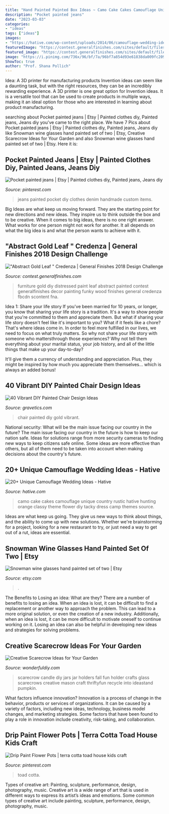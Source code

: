 ```yaml
---
title: "Hand Painted Painted Box Ideas ~ Camo Cake Cakes Camouflage Unique Country Rustic Hative Hunting Orange Classy Theme Flower Diy Tacky Dress Camp Themes Source"
description: "Pocket painted jeans"
date: "2023-03-03"
categories:
- "ideas"
tags: ["ideas"]
images:
- "https://hative.com/wp-content/uploads/2014/06/camouflage-wedding-ideas/9-camouflage-wedding-cake.jpg"
featuredImage: "https://contest.generalfinishes.com/sites/default/files/images/contest/project-images/img_4882.jpg"
featured_image: "https://contest.generalfinishes.com/sites/default/files/images/contest/project-images/img_4882.jpg"
image: "https://i.pinimg.com/736x/96/bf/7a/96bf7a854d93e61838da009fc209460e.jpg"
ShowToc: true
author: "Prof. Shana Pollich"
---
```



Idea: A 3D printer for manufacturing products
Invention ideas can seem like a daunting task, but with the right resources, they can be an incredibly rewarding experience. A 3D printer is one great option for Invention ideas. It is a versatile tool that can be used to create products in multiple ways, making it an ideal option for those who are interested in learning about product manufacturing.

	

		
searching about Pocket painted jeans | Etsy | Painted clothes diy, Painted jeans, Jeans diy you've came to the right place. We have 7 Pics about Pocket painted jeans | Etsy | Painted clothes diy, Painted jeans, Jeans diy like Snowman wine glasses hand painted set of two | Etsy, Creative Scarecrow Ideas for Your Garden and also Snowman wine glasses hand painted set of two | Etsy. Here it is:
		
    
## Pocket Painted Jeans | Etsy | Painted Clothes Diy, Painted Jeans, Jeans Diy

<img loading=lazy src="https://i.pinimg.com/736x/96/bf/7a/96bf7a854d93e61838da009fc209460e.jpg" onerror="this.onerror=null;this.src='https://tse1.mm.bing.net/th?id=OIP.nrSWBKbQ8p73gb99O7XsAgHaNJ&amp;pid=15.1';" alt="Pocket painted jeans | Etsy | Painted clothes diy, Painted jeans, Jeans diy">

_Source: pinterest.com_

>jeans painted pocket diy clothes denim handmade custom items. 

	

Big Ideas are what keep us moving forward. They are the starting point for new directions and new ideas. They inspire us to think outside the box and to be creative. When it comes to big ideas, there is no one right answer. What works for one person might not work for another. It all depends on what the big idea is and what the person wants to achieve with it.

    
## &quot;Abstract Gold Leaf &quot; Credenza | General Finishes 2018 Design Challenge

<img loading=lazy src="https://contest.generalfinishes.com/sites/default/files/images/contest/project-images/img_4882.jpg" onerror="this.onerror=null;this.src='https://tse4.mm.bing.net/th?id=OIP.r2vxwEHz8WUnUz4W5uuapwHaLH&amp;pid=15.1';" alt="&quot;Abstract Gold Leaf &quot; Credenza | General Finishes 2018 Design Challenge">

_Source: contest.generalfinishes.com_

>furniture gold diy distressed paint leaf abstract painted contest generalfinishes decor painting funky wood finishes general credenza fbcdn scontent fna. 

	

Idea 1: Share your life story
If you've been married for 10 years, or longer, you know that sharing your life story is a tradition. It's a way to show people that you're committed to them and appreciate them. But what if sharing your life story doesn't feel like it's important to you? What if it feels like a chore?
That's where ideas come in. In order to feel more fulfilled in our lives, we need to focus on what truly matters. So why not share your life story with someone who mattersthrough those experiences? Why not tell them everything about your marital status, your job history, and all of the little things that make up your day-to-day?

It'll give them a currency of understanding and appreciation. Plus, they might be inspired by how much you appreciate them themselves... which is always an added bonus!

    
## 40 Vibrant DIY Painted Chair Design Ideas

<img loading=lazy src="http://www.gravetics.com/wp-content/uploads/2017/08/Gilded-gold-painted-navy-blue-chair..jpg" onerror="this.onerror=null;this.src='https://tse4.mm.bing.net/th?id=OIP.U59lZe48XLfWxBvdVAA3rgHaJ3&amp;pid=15.1';" alt="40 Vibrant DIY Painted Chair Design Ideas">

_Source: gravetics.com_

>chair painted diy gold vibrant. 

	

National security: What will be the main issue facing our country in the future?
The main issue facing our country in the future is how to keep our nation safe. Ideas for solutions range from more security cameras to finding new ways to keep citizens safe online. Some ideas are more effective than others, but all of them need to be taken into account when making decisions about the country's future.

    
## 20+ Unique Camouflage Wedding Ideas - Hative

<img loading=lazy src="https://hative.com/wp-content/uploads/2014/06/camouflage-wedding-ideas/9-camouflage-wedding-cake.jpg" onerror="this.onerror=null;this.src='https://tse2.mm.bing.net/th?id=OIP.CT-ES8aGLL6FcqEiPBm4rgHaJ4&amp;pid=15.1';" alt="20+ Unique Camouflage Wedding Ideas - Hative">

_Source: hative.com_

>camo cake cakes camouflage unique country rustic hative hunting orange classy theme flower diy tacky dress camp themes source. 

	

Ideas are what keep us going. They give us new ways to think about things, and the ability to come up with new solutions. Whether we're brainstorming for a project, looking for a new restaurant to try, or just need a way to get out of a rut, ideas are essential.

    
## Snowman Wine Glasses Hand Painted Set Of Two | Etsy

<img loading=lazy src="https://i.etsystatic.com/6033049/r/il/93fdc8/369743190/il_794xN.369743190_d6f4.jpg" onerror="this.onerror=null;this.src='https://tse2.mm.bing.net/th?id=OIP.EvOEiOFGEuwVsHYZuqdWtAHaLE&amp;pid=15.1';" alt="Snowman wine glasses hand painted set of two | Etsy">

_Source: etsy.com_

>. 

	

The Benefits to Losing an idea: What are they?
There are a number of benefits to losing an idea. When an idea is lost, it can be difficult to find a replacement or another way to approach the problem. This can lead to a more original solution, or even the creation of a new industry. Additionally, when an idea is lost, it can be more difficult to motivate oneself to continue working on it. Losing an idea can also be helpful in developing new ideas and strategies for solving problems.

    
## Creative Scarecrow Ideas For Your Garden

<img loading=lazy src="https://cdn.wonderfuldiy.com/wp-content/uploads/2017/06/Scarecrow-candle-jars.jpg" onerror="this.onerror=null;this.src='https://tse3.mm.bing.net/th?id=OIP.GKr2jMJxKHZBjSb8-25UtwHaJ6&amp;pid=15.1';" alt="Creative Scarecrow Ideas for Your Garden">

_Source: wonderfuldiy.com_

>scarecrow candle diy jars jar holders fall fun holder crafts glass scarecrows creative mason craft thriftyfun recycle into ideastand pumpkin. 

	

What factors influence innovation?
Innovation is a process of change in the behavior, products or services of organizations. It can be caused by a variety of factors, including new ideas, technology, business model changes, and marketing strategies.
Some factors that have been found to play a role in innovation include creativity, risk-taking, and collaboration.

    
## Drip Paint Flower Pots | Terra Cotta Toad House Kids Craft

<img loading=lazy src="https://i.pinimg.com/736x/73/ad/91/73ad910fbcbfe57bba875ac331ee1bea.jpg" onerror="this.onerror=null;this.src='https://tse3.mm.bing.net/th?id=OIP.8f4v0Ijh73Is_3u8_xQxmQHaLL&amp;pid=15.1';" alt="Drip Paint Flower Pots | terra cotta toad house kids craft">

_Source: pinterest.com_

>toad cotta. 

	

Types of creative art: Painting, sculpture, performance, design, photography, music.
Creative art is a wide range of art that is used in different ways to express its artist’s ideas and emotions. Some common types of creative art include painting, sculpture, performance, design, photography, music.

